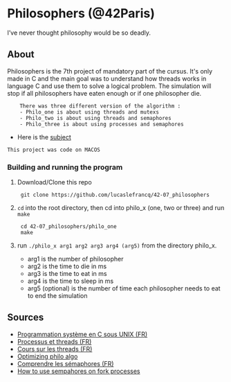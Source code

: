 # Philosophers (@42Paris)

I’ve never thought philosophy would be so deadly.

## About

Philosophers is the 7th project of mandatory part of the cursus.
It's only made in C and the main goal was to understand how threads works in language C and use them to solve a logical problem.
The simulation will stop if all philosophers have eaten enough or if one philosopher die.


        There was three different version of the algorithm :
        - Philo_one is about using threads and mutexs
        - Philo_two is about using threads and semaphores
        - Philo_three is about using processes and semaphores

- Here is the [subject][1]

`This project was code on MACOS`

### Building and running the program

1. Download/Clone this repo

        git clone https://github.com/lucaslefrancq/42-07_philosophers
2. `cd` into the root directory, then cd into philo_x (one, two or three) and run `make`

        cd 42-07_philosophers/philo_one
        make

3.  run `./philo_x arg1 arg2 arg3 arg4 (arg5)` from the directory philo_x.
    - arg1 is the number of philosopher
    - arg2 is the time to die in ms
    - arg3 is the time to eat in ms
    - arg4 is the time to sleep in ms
    - arg5 (optional) is the number of time each philosopher needs to eat to end the simulation
    
## Sources

- [Programmation système en C sous UNIX (FR)][5]
- [Processus et threads (FR)][2]
- [Cours sur les threads (FR)][3]
- [Optimizing philo algo][4]
- [Comprendre les sémaphores (FR)][6]
- [How to use sempahores on fork processes][7]

[1]: https://github.com/lucaslefrancq/42-07_philosophers/blob/main/philosophers.en.subject.pdf
[2]: https://zestedesavoir.com/tutoriels/607/les-systemes-dexploitation/processus-et-threads/
[3]: https://cours.polymtl.ca/inf2610/documentation/notes/chap4.pdf
[4]: https://www.notion.so/philosophers-VM-c60be9c836084edfbcd9c07e29b429c4
[5]: https://pub.phyks.me/sdz/sdz/la-programmation-systeme-en-c-sous-unix.html#Lesthreads
[6]: https://sites.uclouvain.be/SystInfo/notes/Theorie/html/Threads/coordination.html
[7]: https://stackoverflow.com/questions/16400820/how-to-use-posix-semaphores-on-forked-processes-in-c
